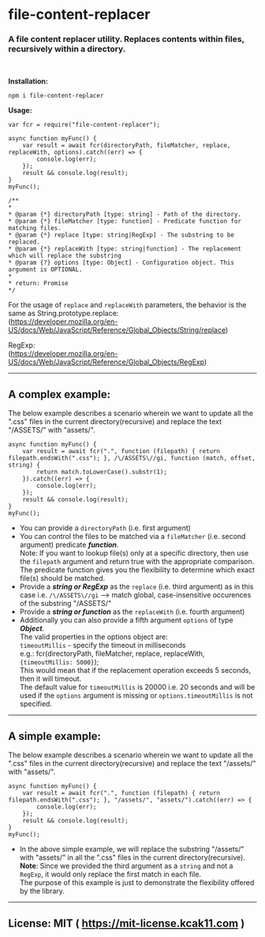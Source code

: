 # file-content-replacer

### A file content replacer utility. Replaces contents within files, recursively within a directory.

<br/>

**Installation:**

```
npm i file-content-replacer
```

**Usage:**

```
var fcr = require("file-content-replacer");
```

```
async function myFunc() {
    var result = await fcr(directoryPath, fileMatcher, replace, replaceWith, options).catch((err) => {
        console.log(err);
    });
    result && console.log(result);
}
myFunc();

/**
* 
* @param {*} directoryPath [type: string] - Path of the directory.
* @param {*} fileMatcher [type: function] - Predicate function for matching files.
* @param {*} replace [type: string|RegExp] - The substring to be replaced.
* @param {*} replaceWith [type: string|function] - The replacement which will replace the substring
* @param {?} options [type: Object] - Configuration object. This argument is OPTIONAL.
*
* return: Promise
*/
```

For the usage of `replace` and `replaceWith` parameters, the behavior is the same as String.prototype.replace:  
(https://developer.mozilla.org/en-US/docs/Web/JavaScript/Reference/Global_Objects/String/replace)

RegExp:  
(https://developer.mozilla.org/en-US/docs/Web/JavaScript/Reference/Global_Objects/RegExp)

---

## A complex example:  
The below example describes a scenario wherein we want to update all the ".css" files in the current directory(recursive) and replace the text "/ASSETS/" with "assets/".
```
async function myFunc() {
    var result = await fcr(".", function (filepath) { return filepath.endsWith(".css"); }, /\/ASSETS\//gi, function (match, offset, string) {
        return match.toLowerCase().substr(1);
    }).catch((err) => {
        console.log(err);
    });
    result && console.log(result);
}
myFunc();
```
- You can provide a `directoryPath` (i.e. first argument)
- You can control the files to be matched via a `fileMatcher` (i.e. second argument) predicate _**function**_.  
Note: If you want to lookup file(s) only at a specific directory, then use the `filepath` argument and return true with the appropriate comparison.  
The predicate function gives you the flexibility to determine which exact file(s) should be matched.
- Provide a _**string or RegExp**_ as the `replace` (i.e. third argument) as in this case i.e. `/\/ASSETS\//gi` --> match global, case-insensitive occurences of the substring "/ASSETS/"
- Provide a _**string or function**_ as the `replaceWith` (i.e. fourth argument)
- Additionally you can also provide a fifth argument `options` of type _**Object**_.  
The valid properties in the options object are:  
`timeoutMillis` - specify the timeout in milliseconds  
e.g.: fcr(directoryPath, fileMatcher, replace, replaceWith, `{timeoutMillis: 5000}`);  
This would mean that if the replacement operation exceeds 5 seconds, then it will timeout.  
The default value for `timeoutMillis` is 20000 i.e. 20 seconds and will be used if the `options` argument is missing or `options.timeoutMillis` is not specified.

---

## A simple example:  
The below example describes a scenario wherein we want to update all the ".css" files in the current directory(recursive) and replace the text "/assets/" with "assets/".
```
async function myFunc() {
    var result = await fcr(".", function (filepath) { return filepath.endsWith(".css"); }, "/assets/", "assets/").catch((err) => {
        console.log(err);
    });
    result && console.log(result);
}
myFunc();
```
 - In the above simple example, we will replace the substring "/assets/" with "assets/" in all the ".css" files in the current directory(recursive).  
 **Note**: Since we provided the third argument as a `string` and not a `RegExp`, it would only replace the first match in each file.  
 The purpose of this example is just to demonstrate the flexibility offered by the library.

---

## License: MIT ( https://mit-license.kcak11.com )
